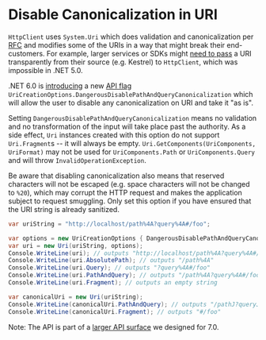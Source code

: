 # Disable Canonicalization in URI

`HttpClient` uses `System.Uri` which does validation and canonicalization per [RFC](https://datatracker.ietf.org/doc/html/rfc3986) and modifies some of the URIs in a way that might break their end-customers. For example, larger services or SDKs might [need to pass](https://github.com/dotnet/runtime/issues/52628) a URI transparently from their source (e.g. Kestrel) to `HttpClient`, which was impossible in .NET 5.0.

.NET 6.0 is [introducing](https://github.com/dotnet/runtime/pull/59274) a new [API flag](https://docs.microsoft.com/en-US/dotnet/api/system.uricreationoptions.dangerousdisablepathandquerycanonicalization?view=net-6.0) `UriCreationOptions.DangerousDisablePathAndQueryCanonicalization` which will allow the user to disable any canonicalization on URI and take it "as is".

Setting `DangerousDisablePathAndQueryCanonicalization` means no validation and no transformation of the input will take place past the authority. As a side effect, `Uri` instances created with this option do not support `Uri.Fragment`s -- it will always be empty. `Uri.GetComponents(UriComponents, UriFormat)` may not be used for `UriComponents.Path` or `UriComponents.Query` and will throw `InvalidOperationException`.

Be aware that disabling canonicalization also means that reserved characters will not be escaped (e.g. space characters will not be changed to `%20`), which may corrupt the HTTP request and makes the application subject to request smuggling. Only set this option if you have ensured that the URI string is already sanitized.

```c#
var uriString = "http://localhost/path%4A?query%4A#/foo";

var options = new UriCreationOptions { DangerousDisablePathAndQueryCanonicalization = true };
var uri = new Uri(uriString, options);
Console.WriteLine(uri); // outputs "http://localhost/path%4A?query%4A#/foo"
Console.WriteLine(uri.AbsolutePath); // outputs "/path%4A"
Console.WriteLine(uri.Query); // outputs "?query%4A#/foo"
Console.WriteLine(uri.PathAndQuery); // outputs "/path%4A?query%4A#/foo"
Console.WriteLine(uri.Fragment); // outputs an empty string

var canonicalUri = new Uri(uriString);
Console.WriteLine(canonicalUri.PathAndQuery); // outputs "/pathJ?queryJ"
Console.WriteLine(canonicalUri.Fragment); // outputs "#/foo"
```

Note: The API is part of a [larger API surface](https://github.com/dotnet/runtime/issues/59099) we designed for 7.0.